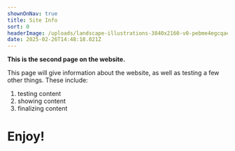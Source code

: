 ```yaml
---
shownOnNav: true
title: Site Info
sort: 0
headerImage: /uploads/landscape-illustrations-3840x2160-v0-pebme4egcqae1.webp
date: 2025-02-26T14:48:18.021Z
---
```

**This is the second page on the website.**

This page will give information about the website, as well as testing a few other things. These include:

1. testing content
2. showing content
3. finalizing content



# Enjoy! #